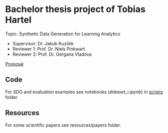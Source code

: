 # Bachelor thesis project of Tobias Hartel

Topic: Synthetic Data Generation for Learning Analytics

- Supervisor: Dr. Jakub Kuzilek
- Reviewer 1: Prof. Dr. Niels Pinkwart
- Reviewer 2: Prof. Dr. Gergana Vladova

[Proposal](https://www.overleaf.com/project/66ba05a898223c08af9bee3f)

## Code

For SDG and evaluation examples see notebooks (_dataset_i.ipynb_) in [scripts](scripts) folder.

## Resources

For some scientific papers see resources/papers folder.